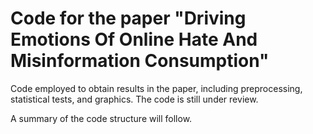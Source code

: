 # Code for the paper "Driving Emotions Of Online Hate And Misinformation Consumption"

Code employed to obtain results in the paper, including preprocessing, statistical tests, and graphics.
The code is still under review.

A summary of the code structure will follow.